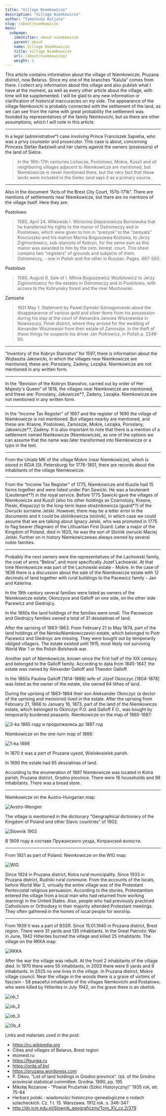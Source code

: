 ```yaml
---
title: "Village Niemkowicze"
description: "Village Niemkowicze"
author: "Tymoteusz Kaljuta"
slug: /about/niemkowicze
menu:
  subpage:
    identifier: about-niemkowicze
    parent: about
    name: Village Niemkowicze
    title: Village Niemkowicze
    url: /about/niemkowicze/
    weight: 1
---
```


This article contains information about the village of Niemkowicze, Pruzana district, now Belarus.
Since my one of the branches “Kaluta” comes from there. I collect any information about this village and also publish what I have at the moment, as well as every other article about the village, with time will be supplemented. I will be glad to any new information or clarification of historical inaccuracies on my side.
The appearance of the village Nemkovichi is probably connected with the settlement of the land, as we can see from the name with great probability the settlement was founded by representatives of the family Nemkovichi, but so there are other assumptions, which I will note in this article.
<hr style=“border: 1px solid red; opacity: 0.5;”>

In a legal (administrative*) case involving Prince Franciszek Sapieha, who was a privy counselor and prosecutor. This case is about, concerning Princess Stefan Radziwill and her claims against the owners (posessors) of the land of Sielce.
> In the 16th-17th centuries Lichacze, Postolowo, Mokre, Kuszli and all neighboring villages adjacent to Niemkowicze are mentioned, but Niemkowicze is never mentioned there, but the very fact that these lands were included in the Sielec land says it as a primary source.
<hr style=“border: 1px solid blue; opacity: 0.5;”>

Also in the document “Acts of the Brest City Court, 157b-171b”. There are mentions of settlements near Niemkowicze, but there are no mentions of the village itself. Here they are:

Postolowo
> 1580, April 24. Wlikowski l. Wictorina Stepanowicza Bornowska that he transferred his rights to the manor of Ostromeczy and in Postolowo, which were given to him in “prezysk” to the “zemyats” Kosciuszko and his matron Marina Boguszewa Kozlowa, to Jerzy Zigimontowicz, sub-starosta of Kobryn, for the same sum as this manor was awarded to him by the zem. berest. court. This sheet contains two “registers” of grounds and subjects of them. Ostromeczy, - one in Polish and the other in Russian. Pages. 667-560.

Postolovo
> 1580, August 6. Sale of l. Mihna Boguszewicz Wozlotowicz to Jerzy Zigimontowicz for the estates in Ostromeczy and in Postolowo, with access to the Kobrynsky forest and the river Muchowiec.

Zamoshe
> 1631 May 1. Statement by Pawel Dymski-Szmogorowski about the disappearance of various gold and silver items from his possession during his stay at the court of Alexandra Janowa Wisznewska in Nowoszucy, Pinsk district, where they arrived for the wedding of Alexander Wisznewski from their estate of Zamoszje. In the theft of these things he suspects his driver Jan Piotrowicz, in Polish p. 2249-50.
<hr style=“border: 1px solid blue; opacity: 0.5;”>

“Inventory of the Kobryn Starostvo” for 1597, there is information about the Wojtaszta Jakowicki, in which the villages near Niemkowicze are mentioned, these are: Poroslany, Zadeny, Lezajka. Niemkowicze are not mentioned in any written form.
<hr style=“border: 1px solid blue; opacity: 0.5;”>

In the “Revision of the Kobryn Starostvo, carried out by order of Her Majesty's Queen” of 1618, the villages near Niemkowicze are mentioned, and these are: Poroslany, Jakowicze*?, Zadeny, Lezajka. Niemkowicze are not mentioned in any written form.
<hr style=“border: 1px solid blue; opacity: 0.5;”>

In the “Income Tax Register” of 1667 and the register of 1690 the village of Niemkowicze is not mentioned. But villages nearby are mentioned, and these are: Krasne, Postolowo, Zamoszje, Mokre, Lezajka, Poroslany, Jakowicze*?, Zadeny. It is also important to note that there is a mention of a settlement named Nieńkowicze (Niemkowicze), as one of the options we can assume that the name was later transformed into Niemkowicze or a typo in the text.
<hr style=“border: 1px solid blue; opacity: 0.5;”>

From the Uniate MK of the village Mokre (near Niemkowicze), which is stored in RGIA (St. Petersburg) for 1776-1801, there are records about the inhabitants of the village Niemkowicze.
<hr style=“border: 1px solid blue; opacity: 0.5;”>

From the “Income Tax Register” of 1775, Niemkowicze and Kuszle had 15 farms together and were listed under Pan Sawicki. He was a lieutenant (Lieutenant*?) in the royal service. Before 1775 Sawicki gave the villages of Niemkowicze and Kuszli (also his other holdings as Czarnolozy, Krasne, Pieski, Klepaczy) to the long-term lease strażnikowicza (guard*?) of the Owrucki surname Jelski. However, there may be a letter error in the documents and it could be stolnikowicza (stolnik), in which case we could assume that we are talking about Ignacy Jelski, who was promoted in 1775 to flag bearer (flagman) of the Lithuanian First Guard. Later a major of the Kingdom of Poland, died in 1820, he was the son of Stolnik owrucki Maciej Jelski. Further on in history Niemkowiczewas always owned by several noble families.
<hr style=“border: 1px solid blue; opacity: 0.5;”>

Probably the next owners were the representatives of the Lachowski family, the coat of arms “Belina”, and more specifically Jozef Lachowski. At that time Niemkowicze was part of the Lachowski estate - Mokre. 
In the case of 1836 there is a discussion about the sale of the Niemkowicze estate with 12 decimals of land together with rural buildings to the Pacewicz family - Jan and Katerina.

In the 19th century several families were listed as owners of the Niemkowicze estate, Okinczyce and Galloff on one side, on the other side Pacewicz and Giedrojcу.

In the 1860s the land holdings of the families were small. The Pacewicze and Giedrojcу families owned a total of 31 dessiatinas of land.

After the uprising of 1863-1863. From February 21 to May 1874, part of the land holdings of the NemkoNiemkowiczevici estate, which belonged to Piotr Pacewicz and Giedroyc are missing. They were bought out by temporarily obliged villagers. The estate existed until 1915, most likely not surviving World War 1 or the Polish-Bolshevik war.

Another part of Niemkowicze, known since the first half of the XIX century and belonged to the Galloff family. According to data from 1845-1847, the estate was owned by Alexander Galloff and Theodor Galloff.

In the 1860s Paulina Galloff [1814-1888] wife of Józef Okinczyc [1804-1878] was listed as the owner of the estate, she owned 64 tithes of land.

During the uprising of 1863-1864 their son Aleksander Okinczyc (a doctor of the uprising and memoirist) lived in the estate. After the uprising from February 21, 1866 to January 16, 1873, part of the land of the Niemkowicze estate, which belonged to Okinczyc P.O. and Galloff F.O., was bought by temporarily burdened peasants. Niemkowicze on the map of 1865-1887:

![3-ka 1865 году и продолжались до 1887 год](https://github.com/user-attachments/assets/54e3e1e8-31af-4ecb-81d2-1ebd3aeae42e)

Niemkowicze on the one-turn map of 1866:

![1-ka 1866](https://github.com/user-attachments/assets/64d5cb4f-3c45-4074-8fab-b7104ca02cf0)

In 1870 it was a part of Pruzana uyezd, Wielokosielsk parish. 

In 1890 the estate had 65 dessiatinas of land.

According to the enumeration of 1897 Niemkowicze was located in Kotra parish, Pruzana district, Grodno province. There were 16 households and 98 inhabitants. There was a bread store.
<hr style=“border: 1px solid blue; opacity: 0.5;”>

Niemkowicze on the Austro-Hungarian map:

![Avstro-Wengier](https://github.com/user-attachments/assets/404a4e4c-2f1e-4bfd-bc7b-6ce01e7ad65b)

The village is mentioned in the dictionary “Geographical dictionary of the Kingdom of Poland and other Slavic countries” of 1902.

![Slownik 1902](https://github.com/user-attachments/assets/3957ef60-6d52-4da4-98cb-4b71d30553d8)

В 1909 году в составе Пружанского уезда, Котранской волости.
<hr style=“border: 1px solid blue; opacity: 0.5;”>

From 1921 as part of Poland. Niemkowicze on the WIG map:

![WIG](https://github.com/user-attachments/assets/3aed4532-43bb-42bc-8ae2-6ac942b6233c)

Since 1924 in Pruzana district, Kotra rural municipality. Since 1933 in Pruzana district, Rudniki rural commune.
From the accounts of the locals, before World War 2, virtually the entire village was of the Protestant Pentecostal religious persuasion. According to the stories, Protestantism entered the village from a local man who had returned from working (earning) in the United States. Also, people who had previously practiced Catholicism or Orthodoxy in their majority attended Protestant meetings. They often gathered in the homes of local people for worship.
<hr style=“border: 1px solid blue; opacity: 0.5;”>

From 1939 it was a part of BSSR. Since 15.01.1940 in Pruzana district, Brest region. There were 31 yards and 135 inhabitants. In the Great Patriotic War in June, 1942 Hitlerites burned the village and killed 25 inhabitants. The village on the RKKA map:

![RKKA](https://github.com/user-attachments/assets/2e26ce7b-0137-42b0-8cfe-989258c8d302)

After the war the village was rebuilt. At the front 2 inhabitants of the village died. In 1970 there were 55 inhabitants, in 2003 there were 6 yards and 9 inhabitants. In 2025 no one lives in the village. In Pruzana district, Mokre village council. Near the village in the woods there is a grave of victims of fascism - 58 peaceful inhabitants of the villages Nemkovichi and Postalowo, who were killed by Hitlerites in July 1942, on the grave there is an obelisk.

![ob_1](https://github.com/user-attachments/assets/ad689f43-7c32-431a-8b38-8a4cb668b61e)

![ob_2](https://github.com/user-attachments/assets/13a21e05-2fe3-47a4-8886-5da575a16e5c)

![ob_3](https://github.com/user-attachments/assets/7b67b698-3ec7-404e-a41d-d0727bb74aea)

![Ob_4](https://github.com/user-attachments/assets/a12eda55-b753-4b1d-918c-57184b92b09f)


Links and materials used in the post:
- https://ru.wikipedia.org
- Cities and villages of Belarus, Brest region
- etomest.ru
- https://fgurgia.ru
- https://orda.of.by/
- https://pruzana.wordpress.com
- P. Dikov, “List of land holdings in Grodno province”. Izd. of the Grodno provincial statistical committee. Grodna. 1890, pp. 195
- Mikołaj Rozanow - “Powiat Prużański (Szkic Historyczny)” 1935 rok, str. 75-84
- Herbarz polski : wiadomości historczno-genealogiczne o rodach szlacheckich. Cz. 1 t. 15. Warszawa. 1912 rok. s. 346-347
- http://dir.icm.edu.pl/Slownik_geograficzny/Tom_XV_cz.2/379

